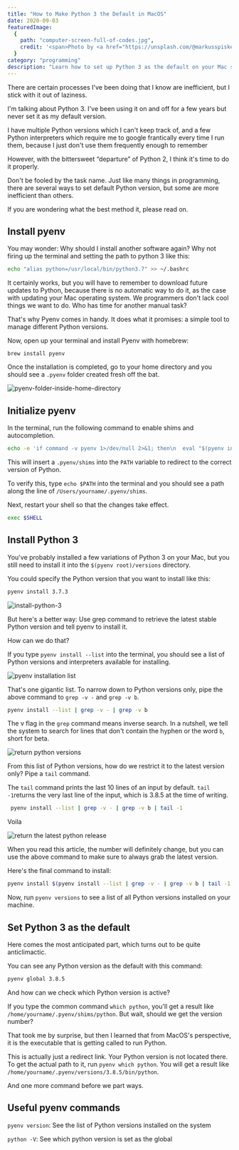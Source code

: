 ```yaml
---
title: "How to Make Python 3 the Default in MacOS"
date: 2020-09-03
featuredImage:
  {
    path: "computer-screen-full-of-codes.jpg",
    credit: '<span>Photo by <a href="https://unsplash.com/@markusspiske?utm_source=unsplash&amp;utm_medium=referral&amp;utm_content=creditCopyText">Markus Spiske</a> on <a href="https://unsplash.com/s/photos/programming?utm_source=unsplash&amp;utm_medium=referral&amp;utm_content=creditCopyText">Unsplash</a></span>',
  }
category: "programming"
description: "Learn how to set up Python 3 as the default on your Mac so you can make the most of it in the shortest time."
---
```


There are certain processes I've been doing that I know are inefficient, but I stick with it out of laziness.

I'm talking about Python 3. I've been using it on and off for a few years but never set it as my default version.

I have multiple Python versions which I can't keep track of, and a few Python interpreters which require me to google frantically every time I run them, because I just don't use them frequently enough to remember

However, with the bittersweet “departure” of Python 2, I think it's time to do it properly.

Don't be fooled by the task name. Just like many things in programming, there are several ways to set default Python version, but some are more inefficient than others.

If you are wondering what the best method it, please read on.

## Install pyenv

You may wonder: Why should I install another software again? Why not firing up the terminal and setting the path to python 3 like this:

```bash
echo "alias python=/usr/local/bin/python3.7" >> ~/.bashrc
```

It certainly works, but you will have to remember to download future updates to Python, because there is no automatic way to do it, as the case with updating your Mac operating system. We programmers don't lack cool things we want to do. Who has time for another manual task?

That's why Pyenv comes in handy. It does what it promises: a simple tool to manage different Python versions.

Now, open up your terminal and install Pyenv with homebrew:

`brew install pyenv`

Once the installation is completed, go to your home directory and you should see a `.pyenv` folder created fresh off the bat.

![pyenv-folder-inside-home-directory](./pyenv-folder-inside-home-directory.png)

## Initialize pyenv

In the terminal, run the following command to enable shims and autocompletion.

```bash
echo -e 'if command -v pyenv 1>/dev/null 2>&1; then\n  eval "$(pyenv init -)"\nfi' >> ~/.bash_profile
```

This will insert a `.pyenv/shims` into the `PATH` variable to redirect to the correct version of Python.

To verify this, type `echo $PATH` into the terminal and you should see a path along the line of `/Users/yourname/.pyenv/shims`.

Next, restart your shell so that the changes take effect.

```bash
exec $SHELL
```

## Install Python 3

You've probably installed a few variations of Python 3 on your Mac, but you still need to install it into the `$(pyenv root)/versions` directory.

You could specify the Python version that you want to install like this:

```bash
pyenv install 3.7.3
```

![install-python-3](install-python-3.png)

But here's a better way: Use grep command to retrieve the latest stable Python version and tell pyenv to install it.

How can we do that?

If you type `pyenv install --list` into the terminal, you should see a list of Python versions and interpreters available for installing.

![pyenv installation list](./pyenv-installation-list.gif)

That's one gigantic list. To narrow down to Python versions only, pipe the above command to `grep -v -` and `grep -v b`.

```bash
pyenv install --list | grep -v - | grep -v b
```

The v flag in the `grep` command means inverse search. In a nutshell, we tell the system to search for lines that don't contain the hyphen or the word `b`, short for beta.

![return python versions](./return-python-versions-only.gif)

From this list of Python versions, how do we restrict it to the latest version only? Pipe a `tail` command.

The `tail` command prints the last 10 lines of an input by default. `tail -1`returns the very last line of the input, which is 3.8.5 at the time of writing.

```bash
 pyenv install --list | grep -v - | grep -v b | tail -1
```

Voila

![return the latest python release](./return-the-latest-python-release.gif)

When you read this article, the number will definitely change, but you can use the above command to make sure to always grab the latest version.

Here's the final command to install:

```bash
pyenv install $(pyenv install --list | grep -v - | grep -v b | tail -1)
```

Now, run `pyenv versions` to see a list of all Python versions installed on your machine.

## Set Python 3 as the default

Here comes the most anticipated part, which turns out to be quite anticlimactic.

You can see any Python version as the default with this command:

```bash
pyenv global 3.8.5
```

And how can we check which Python version is active?

If you type the common command `which python`, you'll get a result like `/home/yourname/.pyenv/shims/python`. But wait, should we get the version number?

That took me by surprise, but then I learned that from MacOS's perspective, it is the executable that is getting called to run Python.

This is actually just a redirect link. Your Python version is not located there. To get the actual path to it, run `pyenv which python`. You will get a result like `/home/yourname/.pyenv/versions/3.8.5/bin/python`.

And one more command before we part ways.

## Useful pyenv commands

`pyenv version`: See the list of Python versions installed on the system

`python -V`: See which python version is set as the global
